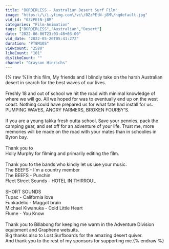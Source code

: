 ```yaml
---
title: "BORDERLESS - Australian Desert Surf Film"
image: "https:\/\/i.ytimg.com\/vi\/0ZzPEtN-j8M\/hqdefault.jpg"
vid_id: "0ZzPEtN-j8M"
categories: "Film-Animation"
tags: ["BORDERLESS","Australian","Desert"]
date: "2022-06-06T23:03:48+03:00"
vid_date: "2022-05-26T05:41:27Z"
duration: "PT8M10S"
viewcount: "2580"
likeCount: "101"
dislikeCount: ""
channel: "Grayson Hinrichs"
---
```

{% raw %}In this film, My friends and I blindly take on the harsh Australian desert in search for the best waves of our lives.<br /><br />Freshly 18 and out of school we hit the road with minimal knowledge of where we will go. All we hoped for was to eventually end up on the west coast. Nothing could have prepared us for what fate had install for us. <br />PUMPING WAVES, ANGRY FARMERS, BROKEN FOURBY'S. <br /><br />If you are a young takka fresh outta school. Save your pennies, pack the camping gear, and set off for an adventure of your life. Trust me, more memories will be made on the road with your mates than in schoolies in Byron bay. <br /><br />Thank you to <br />Holly Murphy for filming and primarily editing the film.<br /><br />Thank you to the bands who kindly let us use your music.<br />The BEEFS - I'm a country member<br />The BEEFS - Punchin<br />Fleet Street Sounds - HOTEL IN THIRROUL <br /><br />SHORT SOUNDS<br />Tupac - California love<br />Funkadelic - Maggot brain<br />Michael Kiwanuka - Cold Little Heart<br />Flume - You Know<br /><br />Thank you to Billabong for keeping me warm in the Adventure Division equipment and Graphene wetsuits. <br />Big thanks also to Lost Surfboards for the amazing desert quiver.<br />And thank you to the rest of my sponsors for supporting me.{% endraw %}
